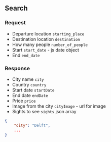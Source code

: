 ## Search
### Request
 - Departure location `starting_place`
 - Destination location `destination`
 - How many people `number_of_people`
 - Start `start_date` - js date object
 - End `end_date`

### Response
 - City name `city`
 - Country `country`
 - Start date `startDate`
 - End date `endDate`
 - Price `price`
 - Image from the city `cityImage` - url for image
 - Sights to see `sights` json array

 ```json
 {
     "city": "Delft",
     ...
 }
 ```
